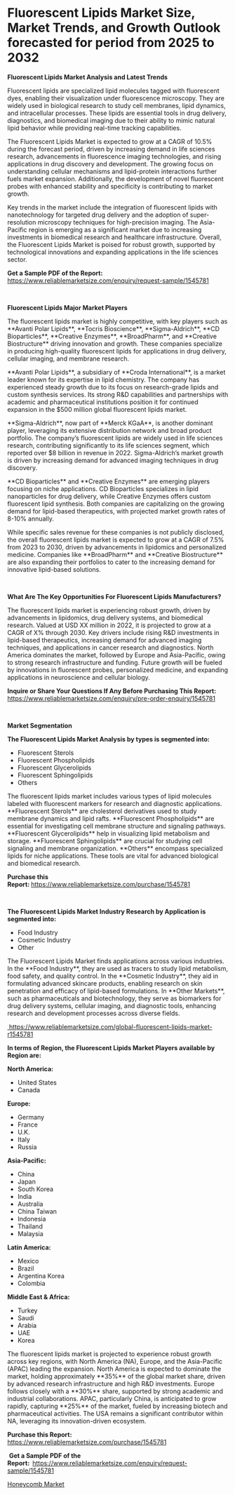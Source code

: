 <p><h1>Fluorescent Lipids Market Size, Market Trends, and Growth Outlook forecasted for period from 2025 to 2032</h1></p><p><strong>Fluorescent Lipids Market Analysis and Latest Trends</strong></p>
<p><p>Fluorescent lipids are specialized lipid molecules tagged with fluorescent dyes, enabling their visualization under fluorescence microscopy. They are widely used in biological research to study cell membranes, lipid dynamics, and intracellular processes. These lipids are essential tools in drug delivery, diagnostics, and biomedical imaging due to their ability to mimic natural lipid behavior while providing real-time tracking capabilities.</p><p>The Fluorescent Lipids Market is expected to grow at a CAGR of 10.5% during the forecast period, driven by increasing demand in life sciences research, advancements in fluorescence imaging technologies, and rising applications in drug discovery and development. The growing focus on understanding cellular mechanisms and lipid-protein interactions further fuels market expansion. Additionally, the development of novel fluorescent probes with enhanced stability and specificity is contributing to market growth.</p><p>Key trends in the market include the integration of fluorescent lipids with nanotechnology for targeted drug delivery and the adoption of super-resolution microscopy techniques for high-precision imaging. The Asia-Pacific region is emerging as a significant market due to increasing investments in biomedical research and healthcare infrastructure. Overall, the Fluorescent Lipids Market is poised for robust growth, supported by technological innovations and expanding applications in the life sciences sector.</p></p>
<p><strong>Get a Sample PDF of the Report:&nbsp;</strong> <a href="https://www.reliablemarketsize.com/enquiry/request-sample/1545781?utm_campaign=2140&utm_medium=2&utm_source=Github&utm_content=ia&utm_term=26012025&utm_id=fluorescent-lipids">https://www.reliablemarketsize.com/enquiry/request-sample/1545781</a></p>
<p>&nbsp;</p>
<p><strong>Fluorescent Lipids Major Market Players</strong></p>
<p><p>The fluorescent lipids market is highly competitive, with key players such as **Avanti Polar Lipids**, **Tocris Bioscience**, **Sigma-Aldrich**, **CD Bioparticles**, **Creative Enzymes**, **BroadPharm**, and **Creative Biostructure** driving innovation and growth. These companies specialize in producing high-quality fluorescent lipids for applications in drug delivery, cellular imaging, and membrane research.</p><p>**Avanti Polar Lipids**, a subsidiary of **Croda International**, is a market leader known for its expertise in lipid chemistry. The company has experienced steady growth due to its focus on research-grade lipids and custom synthesis services. Its strong R&D capabilities and partnerships with academic and pharmaceutical institutions position it for continued expansion in the $500 million global fluorescent lipids market.</p><p>**Sigma-Aldrich**, now part of **Merck KGaA**, is another dominant player, leveraging its extensive distribution network and broad product portfolio. The company’s fluorescent lipids are widely used in life sciences research, contributing significantly to its life sciences segment, which reported over $8 billion in revenue in 2022. Sigma-Aldrich’s market growth is driven by increasing demand for advanced imaging techniques in drug discovery.</p><p>**CD Bioparticles** and **Creative Enzymes** are emerging players focusing on niche applications. CD Bioparticles specializes in lipid nanoparticles for drug delivery, while Creative Enzymes offers custom fluorescent lipid synthesis. Both companies are capitalizing on the growing demand for lipid-based therapeutics, with projected market growth rates of 8-10% annually.</p><p>While specific sales revenue for these companies is not publicly disclosed, the overall fluorescent lipids market is expected to grow at a CAGR of 7.5% from 2023 to 2030, driven by advancements in lipidomics and personalized medicine. Companies like **BroadPharm** and **Creative Biostructure** are also expanding their portfolios to cater to the increasing demand for innovative lipid-based solutions.</p></p>
<p>&nbsp;</p>
<p><strong>What Are The Key Opportunities For Fluorescent Lipids Manufacturers?</strong></p>
<p><p>The fluorescent lipids market is experiencing robust growth, driven by advancements in lipidomics, drug delivery systems, and biomedical research. Valued at USD XX million in 2022, it is projected to grow at a CAGR of X% through 2030. Key drivers include rising R&D investments in lipid-based therapeutics, increasing demand for advanced imaging techniques, and applications in cancer research and diagnostics. North America dominates the market, followed by Europe and Asia-Pacific, owing to strong research infrastructure and funding. Future growth will be fueled by innovations in fluorescent probes, personalized medicine, and expanding applications in neuroscience and cellular biology.</p></p>
<p><strong>Inquire or Share Your Questions If Any Before Purchasing This Report:</strong> <a href="https://www.reliablemarketsize.com/enquiry/pre-order-enquiry/1545781?utm_campaign=2140&utm_medium=2&utm_source=Github&utm_content=ia&utm_term=26012025&utm_id=fluorescent-lipids">https://www.reliablemarketsize.com/enquiry/pre-order-enquiry/1545781</a></p>
<p>&nbsp;</p>
<p><strong>Market Segmentation</strong></p>
<p><strong>The Fluorescent Lipids Market Analysis by types is segmented into:</strong></p>
<p><ul><li>Fluorescent Sterols</li><li>Fluorescent Phospholipids</li><li>Fluorescent Glycerolipids</li><li>Fluorescent Sphingolipids</li><li>Others</li></ul></p>
<p><p>The fluorescent lipids market includes various types of lipid molecules labeled with fluorescent markers for research and diagnostic applications. **Fluorescent Sterols** are cholesterol derivatives used to study membrane dynamics and lipid rafts. **Fluorescent Phospholipids** are essential for investigating cell membrane structure and signaling pathways. **Fluorescent Glycerolipids** help in visualizing lipid metabolism and storage. **Fluorescent Sphingolipids** are crucial for studying cell signaling and membrane organization. **Others** encompass specialized lipids for niche applications. These tools are vital for advanced biological and biomedical research.</p></p>
<p><strong>Purchase this Report:&nbsp;</strong><a href="https://www.reliablemarketsize.com/purchase/1545781?utm_campaign=2140&utm_medium=2&utm_source=Github&utm_content=ia&utm_term=26012025&utm_id=fluorescent-lipids">https://www.reliablemarketsize.com/purchase/1545781</a></p>
<p>&nbsp;</p>
<p><strong>The Fluorescent Lipids Market Industry Research by Application is segmented into:</strong></p>
<p><ul><li>Food Industry</li><li>Cosmetic Industry</li><li>Other</li></ul></p>
<p><p>The Fluorescent Lipids Market finds applications across various industries. In the **Food Industry**, they are used as tracers to study lipid metabolism, food safety, and quality control. In the **Cosmetic Industry**, they aid in formulating advanced skincare products, enabling research on skin penetration and efficacy of lipid-based formulations. In **Other Markets**, such as pharmaceuticals and biotechnology, they serve as biomarkers for drug delivery systems, cellular imaging, and diagnostic tools, enhancing research and development processes across diverse fields.</p></p>
<p><a href="https://www.reliablemarketsize.com/global-fluorescent-lipids-market-r1545781?utm_campaign=2140&utm_medium=2&utm_source=Github&utm_content=ia&utm_term=26012025&utm_id=fluorescent-lipids">&nbsp;https://www.reliablemarketsize.com/global-fluorescent-lipids-market-r1545781</a></p>
<p><strong>In terms of Region, the Fluorescent Lipids Market Players available by Region are:</strong></p>
<p>
    <p> <strong> North America: </strong>
        <ul>
            <li>United States</li>
            <li>Canada</li>
        </ul>
        </p> 
    <p> <strong> Europe: </strong>
        <ul>
            <li>Germany</li>
            <li>France</li>
            <li>U.K.</li>
            <li>Italy</li>
            <li>Russia</li>
        </ul>
        </p> 
    <p> <strong> Asia-Pacific: </strong>
        <ul>
            <li>China</li>
            <li>Japan</li>
            <li>South Korea</li>
            <li>India</li>
            <li>Australia</li>
            <li>China Taiwan</li>
            <li>Indonesia</li>
            <li>Thailand</li>
            <li>Malaysia</li>
        </ul>
        </p> 
    <p> <strong> Latin America: </strong>
        <ul>
            <li>Mexico</li>
            <li>Brazil</li>
            <li>Argentina Korea</li>
            <li>Colombia</li>
        </ul>
        </p> 
    <p> <strong> Middle East & Africa: </strong>
        <ul>
            <li>Turkey</li>
            <li>Saudi</li>
            <li>Arabia</li>
            <li>UAE</li>
            <li>Korea</li>
        </ul>
    </p>
    </p>
<p><p>The fluorescent lipids market is projected to experience robust growth across key regions, with North America (NA), Europe, and the Asia-Pacific (APAC) leading the expansion. North America is expected to dominate the market, holding approximately **35%** of the global market share, driven by advanced research infrastructure and high R&D investments. Europe follows closely with a **30%** share, supported by strong academic and industrial collaborations. APAC, particularly China, is anticipated to grow rapidly, capturing **25%** of the market, fueled by increasing biotech and pharmaceutical activities. The USA remains a significant contributor within NA, leveraging its innovation-driven ecosystem.</p></p>
<p><strong>Purchase this Report: </strong><a href="https://www.reliablemarketsize.com/purchase/1545781?utm_campaign=2140&utm_medium=2&utm_source=Github&utm_content=ia&utm_term=26012025&utm_id=fluorescent-lipids">https://www.reliablemarketsize.com/purchase/1545781</a></p>
<p>&nbsp;<strong>Get a Sample PDF of the Report:&nbsp;&nbsp;</strong><a href="https://www.reliablemarketsize.com/enquiry/request-sample/1545781?utm_campaign=2140&utm_medium=2&utm_source=Github&utm_content=ia&utm_term=26012025&utm_id=fluorescent-lipids">https://www.reliablemarketsize.com/enquiry/request-sample/1545781</a></p>
<p><strong></strong></p>
<p><p><a href="https://github.com/nathandecarvalho/Market-Research-Report-List-5/blob/main/honeycomb-market.md?utm_campaign=2140&utm_medium=2&utm_source=Github&utm_content=ia&utm_term=26012025&utm_id=fluorescent-lipids">Honeycomb Market</a></p></p>
